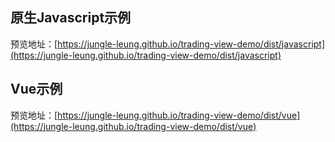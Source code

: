 ## 原生Javascript示例

预览地址：[https://jungle-leung.github.io/trading-view-demo/dist/javascript](https://jungle-leung.github.io/trading-view-demo/dist/javascript)

## Vue示例

预览地址：[https://jungle-leung.github.io/trading-view-demo/dist/vue](https://jungle-leung.github.io/trading-view-demo/dist/vue)
